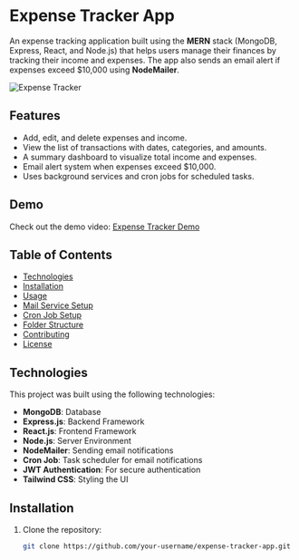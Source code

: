 # Expense Tracker App

An expense tracking application built using the **MERN** stack (MongoDB, Express, React, and Node.js) that helps users manage their finances by tracking their income and expenses. The app also sends an email alert if expenses exceed $10,000 using **NodeMailer**.

![Expense Tracker](https://your-image-link.com/expense-tracker.png)

## Features

- Add, edit, and delete expenses and income.
- View the list of transactions with dates, categories, and amounts.
- A summary dashboard to visualize total income and expenses.
- Email alert system when expenses exceed $10,000.
- Uses background services and cron jobs for scheduled tasks.

## Demo

Check out the demo video: [Expense Tracker Demo](https://your-video-link.com/demo.mp4)

## Table of Contents

- [Technologies](#technologies)
- [Installation](#installation)
- [Usage](#usage)
- [Mail Service Setup](#mail-service-setup)
- [Cron Job Setup](#cron-job-setup)
- [Folder Structure](#folder-structure)
- [Contributing](#contributing)
- [License](#license)

## Technologies

This project was built using the following technologies:

- **MongoDB**: Database
- **Express.js**: Backend Framework
- **React.js**: Frontend Framework
- **Node.js**: Server Environment
- **NodeMailer**: Sending email notifications
- **Cron Job**: Task scheduler for email notifications
- **JWT Authentication**: For secure authentication
- **Tailwind CSS**: Styling the UI

## Installation

1. Clone the repository:

   ```bash
   git clone https://github.com/your-username/expense-tracker-app.git

